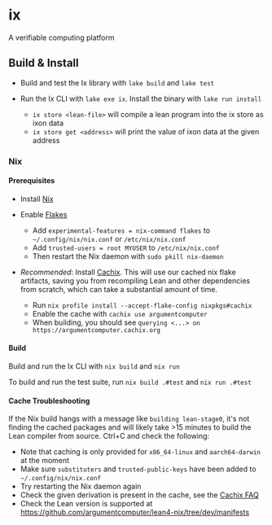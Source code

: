# ix

A verifiable computing platform

## Build & Install

- Build and test the Ix library with `lake build` and `lake test`

- Run the Ix CLI with `lake exe ix`. Install the binary with `lake run install`
    - `ix store <lean-file>` will compile a lean program into the ix store as
      ixon data
    - `ix store get <address>` will print the value of ixon data at the given
      address

### Nix

#### Prerequisites

- Install [Nix](https://nixos.org/download/)

- Enable [Flakes](https://zero-to-nix.com/concepts/flakes/)
  - Add `experimental-features = nix-command flakes` to `~/.config/nix/nix.conf`
    or `/etc/nix/nix.conf`
  - Add `trusted-users = root MYUSER` to `/etc/nix/nix.conf`
  - Then restart the Nix daemon with `sudo pkill nix-daemon`

- *Recommended*: Install [Cachix](https://docs.cachix.org/installation). This
  will use our cached nix flake artifacts, saving you from recompiling Lean and
  other dependencies from scratch, which can take a substantial amount of time.
  - Run `nix profile install --accept-flake-config nixpkgs#cachix`
  - Enable the cache with `cachix use argumentcomputer`
  - When building, you should see `querying <...> on
    https://argumentcomputer.cachix.org`

#### Build

Build and run the Ix CLI with `nix build` and `nix run`

To build and run the test suite, run `nix build .#test` and `nix run .#test`

#### Cache Troubleshooting

If the Nix build hangs with a message like `building lean-stage0`, it's not
finding the cached packages and will likely take >15 minutes to build the Lean
compiler from source. Ctrl+C and check the following:

- Note that caching is only provided for `x86_64-linux` and `aarch64-darwin` at
  the moment
- Make sure `substituters` and `trusted-public-keys` have been added to
  `~/.config/nix/nix.conf`
- Try restarting the Nix daemon again
- Check the given derivation is present in the cache, see the [Cachix FAQ](https://docs.cachix.org/faq#why-is-nix-not-picking-up-on-any-of-the-pre-built-artifacts)
- Check the Lean version is supported at
  https://github.com/argumentcomputer/lean4-nix/tree/dev/manifests
